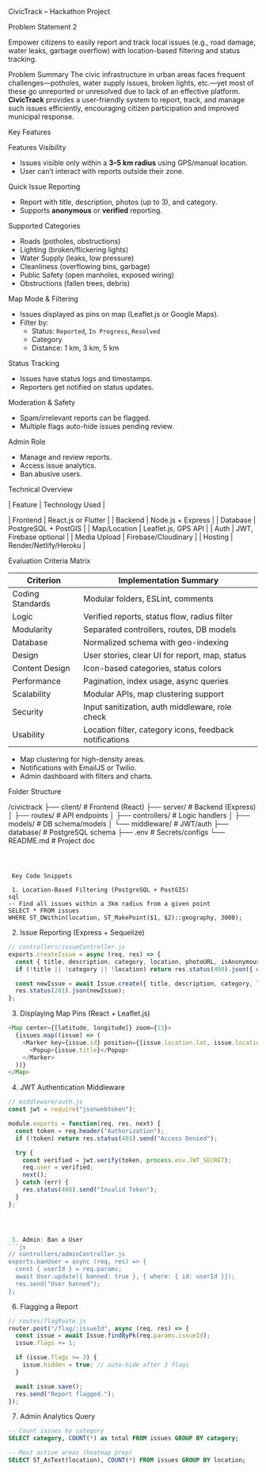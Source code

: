 
 CivicTrack – Hackathon Project

 Problem Statement 2

Empower citizens to easily report and track local issues (e.g., road damage, water leaks, garbage overflow) with location-based filtering and status tracking.



 Problem Summary
The civic infrastructure in urban areas faces frequent challenges—potholes, water supply issues, broken lights, etc.—yet most of these go unreported or unresolved due to lack of an effective platform. **CivicTrack** provides a user-friendly system to report, track, and manage such issues efficiently, encouraging citizen participation and improved municipal response.



 Key Features

 Features Visibility
- Issues visible only within a **3–5 km radius** using GPS/manual location.
- User can’t interact with reports outside their zone.

 Quick Issue Reporting
- Report with title, description, photos (up to 3), and category.
- Supports **anonymous** or **verified** reporting.

 Supported Categories
- Roads (potholes, obstructions)  
- Lighting (broken/flickering lights)  
- Water Supply (leaks, low pressure)  
- Cleanliness (overflowing bins, garbage)  
- Public Safety (open manholes, exposed wiring)  
- Obstructions (fallen trees, debris)



 Map Mode & Filtering

- Issues displayed as pins on map (Leaflet.js or Google Maps).
- Filter by:
  - Status: `Reported`, `In Progress`, `Resolved`
  - Category
  - Distance: 1 km, 3 km, 5 km



 Status Tracking
- Issues have status logs and timestamps.
- Reporters get notified on status updates.



 Moderation & Safety
- Spam/irrelevant reports can be flagged.
- Multiple flags auto-hide issues pending review.



 Admin Role
- Manage and review reports.
- Access issue analytics.
- Ban abusive users.



 Technical Overview

| Feature       | Technology Used       |

| Frontend      | React.js or Flutter    |
| Backend       | Node.js + Express      |
| Database      | PostgreSQL + PostGIS   |
| Map/Location  | Leaflet.js, GPS API    |
| Auth          | JWT, Firebase optional |
| Media Upload  | Firebase/Cloudinary    |
| Hosting       | Render/Netlify/Heroku  |


 Evaluation Criteria Matrix

| Criterion         | Implementation Summary |
|------------------|-------------------------|
| Coding Standards | Modular folders, ESLint, comments |
| Logic            | Verified reports, status flow, radius filter |
| Modularity       | Separated controllers, routes, DB models |
| Database         | Normalized schema with geo-indexing |
| Design           | User stories, clear UI for report, map, status |
| Content Design   | Icon-based categories, status colors |
| Performance      | Pagination, index usage, async queries |
| Scalability      | Modular APIs, map clustering support |
| Security         | Input sanitization, auth middleware, role check |
| Usability        | Location filter, category icons, feedback notifications |




- Map clustering for high-density areas.
- Notifications with EmailJS or Twilio.
- Admin dashboard with filters and charts.


 Folder Structure


/civictrack
├── client/                # Frontend (React)
├── server/                # Backend (Express)
│   ├── routes/            # API endpoints
│   ├── controllers/       # Logic handlers
│   ├── models/            # DB schema/models
│   └── middleware/        # JWT/auth
├── database/              # PostgreSQL schema
├── .env                   # Secrets/configs
└── README.md              # Project doc
```



 Key Code Snippets

 1. Location-Based Filtering (PostgreSQL + PostGIS)
sql
-- Find all issues within a 3km radius from a given point
SELECT * FROM issues 
WHERE ST_DWithin(location, ST_MakePoint($1, $2)::geography, 3000);
```



 2. Issue Reporting (Express + Sequelize)
```js
// controllers/issueController.js
exports.createIssue = async (req, res) => {
  const { title, description, category, location, photoURL, isAnonymous } = req.body;
  if (!title || !category || !location) return res.status(400).json({ error: "Missing fields" });

  const newIssue = await Issue.create({ title, description, category, location, photo_url: photoURL, is_anonymous: isAnonymous });
  res.status(201).json(newIssue);
};
```



 3. Displaying Map Pins (React + Leaflet.js)
```js
<Map center={[latitude, longitude]} zoom={13}>
  {issues.map((issue) => (
    <Marker key={issue.id} position={[issue.location.lat, issue.location.lng]}>
      <Popup>{issue.title}</Popup>
    </Marker>
  ))}
</Map>
```



 4. JWT Authentication Middleware
```js
// middleware/auth.js
const jwt = require("jsonwebtoken");

module.exports = function(req, res, next) {
  const token = req.header("Authorization");
  if (!token) return res.status(401).send("Access Denied");

  try {
    const verified = jwt.verify(token, process.env.JWT_SECRET);
    req.user = verified;
    next();
  } catch (err) {
    res.status(400).send("Invalid Token");
  }
};




 5. Admin: Ban a User
```js
// controllers/adminController.js
exports.banUser = async (req, res) => {
  const { userId } = req.params;
  await User.update({ banned: true }, { where: { id: userId }});
  res.send("User banned");
};
```


 6. Flagging a Report
```js
// routes/flagRoute.js
router.post("/flag/:issueId", async (req, res) => {
  const issue = await Issue.findByPk(req.params.issueId);
  issue.flags += 1;

  if (issue.flags >= 3) {
    issue.hidden = true; // auto-hide after 3 flags
  }

  await issue.save();
  res.send("Report flagged.");
});
```



7. Admin Analytics Query
```sql
-- Count issues by category
SELECT category, COUNT(*) as total FROM issues GROUP BY category;

-- Most active areas (heatmap prep)
SELECT ST_AsText(location), COUNT(*) FROM issues GROUP BY location;
```

